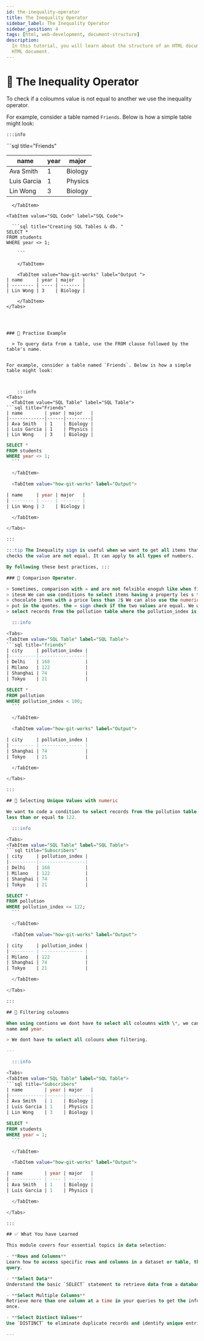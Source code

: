 ```yaml
---
id: the-inequality-operator
title: The Inequality Operator
sidebar_label: The Inequality Operator
sidebar_position: 4
tags: [html, web-development, document-structure]
description:
  In this tutorial, you will learn about the structure of an HTML document and how to create a basic
  HTML document.
---
```


# 📗 The Inequality Operator

To check if a coloumns value is not equal to another we use the inequality operator.

For example, consider a table named `Friends`. Below is how a simple table might look:

    :::info

<Tabs>
  <TabItem value="SQL Table" label="SQL Table">
```sql title="Friends"

| name        | year | major   |
| ----------- | ---- | ------- |
| Ava Smith   | 1    | Biology |
| Luis Garcia | 1    | Physics |
| Lin Wong    | 3    | Biology |

````
  </TabItem>

<TabItem value="SQL Code" label="SQL Code">

  ```sql title="Creating SQL Tables & db. "
SELECT *
FROM students
WHERE year <> 1;

    ```

    </TabItem>

    <TabItem value="how-git-works" label="Output ">
| name     | year | major   |
| -------- | ---- | ------- |
| Lin Wong | 3    | Biology |

    </TabItem>
</Tabs>




### 📘 Practise Example

  > To query data from a table, use the FROM clause followed by the table's name.


For example, consider a table named `Friends`. Below is how a simple table might look:



    :::info
<Tabs>
  <TabItem value="SQL Table" label="SQL Table">
```sql title="Friends"
| name        | year | major   |
|-------------|------|---------|
| Ava Smith   | 1    | Biology |
| Luis Garcia | 1    | Physics |
| Lin Wong    | 3    | Biology |
````

  </TabItem>

<TabItem value="SQL Code" label="SQL Code">
  
  ```sql title="Creating SQL Tables. "
SELECT *
FROM students
WHERE year <> 1;
    ```

    </TabItem>

    <TabItem value="how-git-works" label="Output">

| name     | year | major   |
| -------- | ---- | ------- |
| Lin Wong | 3    | Biology |

    </TabItem>

</Tabs>

:::

:::tip The Inequality sign is useful when we want to get all items that dont satisfy a criterion. it
checks the value are not equal. It can apply to all types of numbers.

By following these best practices, :::

### 🔄 Comparison Operator.

> Sometimes, comparison with = and are not felxible enoguh like when filtering by price of a grocery
> itesm We can use conditions to select items having a property les s than a threshold value like
> chocolate items with a price less than 2$ We can also use the numeric properties , it dont need to
> put in the quotes. the = sign check if the two values are equal. We want to code a condition to
> select records from the pollution table where the pollution_index is less than 100.

    :::info

<Tabs>
  <TabItem value="SQL Table" label="SQL Table">
```sql title="friends"
| city     | pollution_index |
|----------|-----------------|
| Delhi    | 168             |
| Milano   | 122             |
| Shanghai | 74              |
| Tokyo    | 21              |
```
  </TabItem>

<TabItem value="SQL Code" label="SQL Code">
  
  ```sql title="Creating SQL Tables. "
SELECT *
FROM pollution
WHERE pollution_index < 100;
    ```

    </TabItem>

    <TabItem value="how-git-works" label="Output">

| city     | pollution_index |
| -------- | --------------- |
| Shanghai | 74              |
| Tokyo    | 21              |

    </TabItem>

</Tabs>

:::

## 🧹 Selecting Unique Values with numeric

We want to code a condition to select records from the pollution table where the pollution_index is
less than or equal to 122.

    :::info

<Tabs>
  <TabItem value="SQL Table" label="SQL Table">
```sql title="Subscribers"
| city     | pollution_index |
|----------|-----------------|
| Delhi    | 168             |
| Milano   | 122             |
| Shanghai | 74              |
| Tokyo    | 21              |
```
  </TabItem>

<TabItem value="SQL Code" label="SQL Code">
  
  ```sql title="Creating SQL Tables. "
SELECT *
FROM pollution
WHERE pollution_index <= 122;
    ```

    </TabItem>

    <TabItem value="how-git-works" label="Output">

| city     | pollution_index |
| -------- | --------------- |
| Milano   | 122             |
| Shanghai | 74              |
| Tokyo    | 21              |

    </TabItem>

</Tabs>

:::

## 🧹 Filtering coloumns

When using contions we dont have to select all coloumns with \*, we can select only a couple like
name and year.

> We dont have to select all colouns when filtering.

---

    :::info

<Tabs>
  <TabItem value="SQL Table" label="SQL Table">
```sql title="Subscribers"
| name        | year | major   |
|-------------|------|---------|
| Ava Smith   | 1    | Biology |
| Luis Garcia | 1    | Physics |
| Lin Wong    | 3    | Biology |
```
  </TabItem>

<TabItem value="SQL Code" label="SQL Code">
  
  ```sql title="Creating SQL Tables. "
SELECT *
FROM students
WHERE year = 1;
    ```

    </TabItem>

    <TabItem value="how-git-works" label="Output">

| name        | year | major   |
| ----------- | ---- | ------- |
| Ava Smith   | 1    | Biology |
| Luis Garcia | 1    | Physics |

    </TabItem>

</Tabs>

:::

## ✅ What You have Learned

This module covers four essential topics in data selection:

- **Rows and Columns**  
  Learn how to access specific rows and columns in a dataset or table, the building blocks of any
  query.

- **Select Data**  
  Understand the basic `SELECT` statement to retrieve data from a database.

- **Select Multiple Columns**  
  Retrieve more than one column at a time in your queries to get the information you need all at
  once.

- **Select Distinct Values**  
  Use `DISTINCT` to eliminate duplicate records and identify unique entries within your dataset.

---
